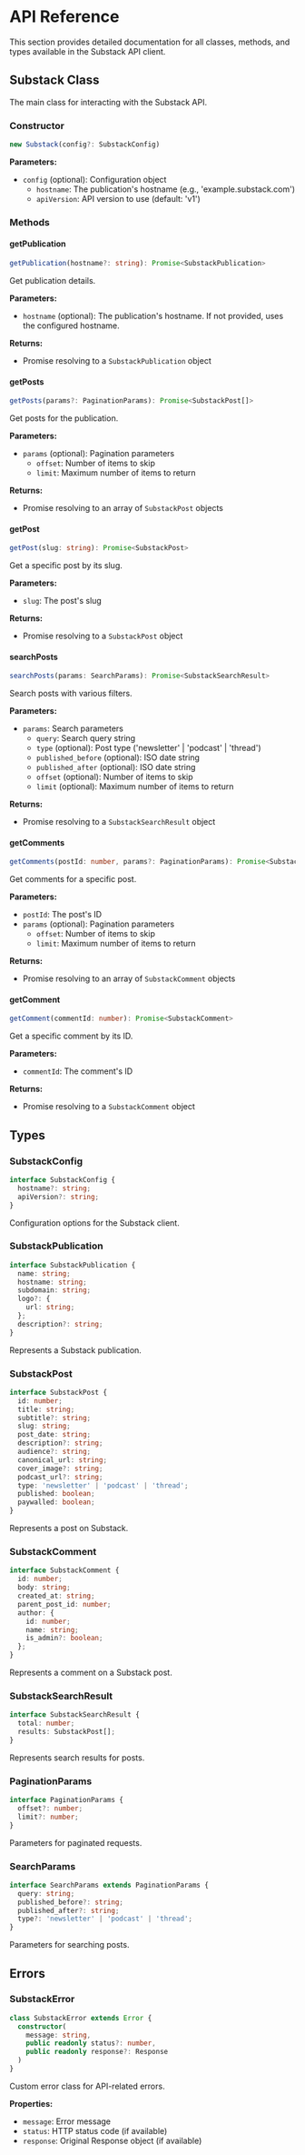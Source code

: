 # API Reference

This section provides detailed documentation for all classes, methods, and types available in the Substack API client.

## Substack Class

The main class for interacting with the Substack API.

### Constructor

```typescript
new Substack(config?: SubstackConfig)
```

**Parameters:**
- `config` (optional): Configuration object
  - `hostname`: The publication's hostname (e.g., 'example.substack.com')
  - `apiVersion`: API version to use (default: 'v1')

### Methods

#### getPublication

```typescript
getPublication(hostname?: string): Promise<SubstackPublication>
```

Get publication details.

**Parameters:**
- `hostname` (optional): The publication's hostname. If not provided, uses the configured hostname.

**Returns:**
- Promise resolving to a `SubstackPublication` object

#### getPosts

```typescript
getPosts(params?: PaginationParams): Promise<SubstackPost[]>
```

Get posts for the publication.

**Parameters:**
- `params` (optional): Pagination parameters
  - `offset`: Number of items to skip
  - `limit`: Maximum number of items to return

**Returns:**
- Promise resolving to an array of `SubstackPost` objects

#### getPost

```typescript
getPost(slug: string): Promise<SubstackPost>
```

Get a specific post by its slug.

**Parameters:**
- `slug`: The post's slug

**Returns:**
- Promise resolving to a `SubstackPost` object

#### searchPosts

```typescript
searchPosts(params: SearchParams): Promise<SubstackSearchResult>
```

Search posts with various filters.

**Parameters:**
- `params`: Search parameters
  - `query`: Search query string
  - `type` (optional): Post type ('newsletter' | 'podcast' | 'thread')
  - `published_before` (optional): ISO date string
  - `published_after` (optional): ISO date string
  - `offset` (optional): Number of items to skip
  - `limit` (optional): Maximum number of items to return

**Returns:**
- Promise resolving to a `SubstackSearchResult` object

#### getComments

```typescript
getComments(postId: number, params?: PaginationParams): Promise<SubstackComment[]>
```

Get comments for a specific post.

**Parameters:**
- `postId`: The post's ID
- `params` (optional): Pagination parameters
  - `offset`: Number of items to skip
  - `limit`: Maximum number of items to return

**Returns:**
- Promise resolving to an array of `SubstackComment` objects

#### getComment

```typescript
getComment(commentId: number): Promise<SubstackComment>
```

Get a specific comment by its ID.

**Parameters:**
- `commentId`: The comment's ID

**Returns:**
- Promise resolving to a `SubstackComment` object

## Types

### SubstackConfig

```typescript
interface SubstackConfig {
  hostname?: string;
  apiVersion?: string;
}
```

Configuration options for the Substack client.

### SubstackPublication

```typescript
interface SubstackPublication {
  name: string;
  hostname: string;
  subdomain: string;
  logo?: {
    url: string;
  };
  description?: string;
}
```

Represents a Substack publication.

### SubstackPost

```typescript
interface SubstackPost {
  id: number;
  title: string;
  subtitle?: string;
  slug: string;
  post_date: string;
  description?: string;
  audience?: string;
  canonical_url: string;
  cover_image?: string;
  podcast_url?: string;
  type: 'newsletter' | 'podcast' | 'thread';
  published: boolean;
  paywalled: boolean;
}
```

Represents a post on Substack.

### SubstackComment

```typescript
interface SubstackComment {
  id: number;
  body: string;
  created_at: string;
  parent_post_id: number;
  author: {
    id: number;
    name: string;
    is_admin?: boolean;
  };
}
```

Represents a comment on a Substack post.

### SubstackSearchResult

```typescript
interface SubstackSearchResult {
  total: number;
  results: SubstackPost[];
}
```

Represents search results for posts.

### PaginationParams

```typescript
interface PaginationParams {
  offset?: number;
  limit?: number;
}
```

Parameters for paginated requests.

### SearchParams

```typescript
interface SearchParams extends PaginationParams {
  query: string;
  published_before?: string;
  published_after?: string;
  type?: 'newsletter' | 'podcast' | 'thread';
}
```

Parameters for searching posts.

## Errors

### SubstackError

```typescript
class SubstackError extends Error {
  constructor(
    message: string,
    public readonly status?: number,
    public readonly response?: Response
  )
}
```

Custom error class for API-related errors.

**Properties:**
- `message`: Error message
- `status`: HTTP status code (if available)
- `response`: Original Response object (if available)
